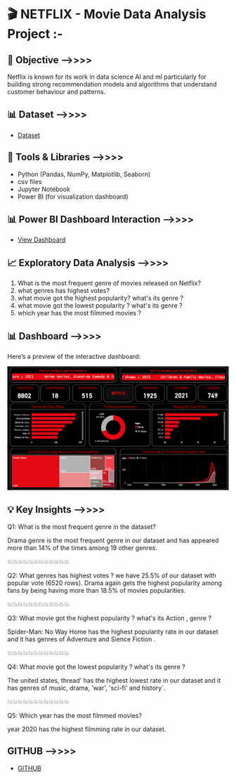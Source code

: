 # 🎬 NETFLIX - Movie Data Analysis Project  :-

## 📌 Objective  -->>>>

Netflix is known for its work in data science AI and ml particularly for building strong recommendation models and algorithms that understand customer behaviour and patterns.

## 📊 Dataset  -->>>>

- <a href="https://github.com/dimple-shah-au13/NETFLIX---Movie-Data-Analysis/blob/main/mymoviedb.csv">Dataset</a>

## 🔧 Tools & Libraries  -->>>>

- Python (Pandas, NumPy, Matplotlib, Seaborn)
- csv files
- Jupyter Notebook
- Power BI (for visualization dashboard)

## 📊 Power BI Dashboard Interaction -->>>>

- <a href="https://github.com/dimple-shah-au13/NETFLIX---Movie-Data-Analysis/blob/main/Images/Netflix-Dashboard.png">View Dashboard</a>

## 📈 Exploratory Data Analysis -->>>>

1. What is the most frequent genre of movies released on Netflix?
2. what genres has highest votes?
3. what movie got the highest popularity? what's its genre ?
4. what movie got the lowest popularity ? what's its genre ?
5. which year has the most filmmed movies ?


## 📊 Dashboard  -->>>>

Here’s a preview of the interactive dashboard:

![Dashboard Screenshot](Images/Netflix-Dashboard.png)

## 💡 Key Insights   -->>>>

Q1: What is the most frequent genre in the dataset?

Drama genre is the most frequent genre in our dataset and has appeared more than
14% of the times among 19 other genres.

💥💥💥💥💥💥💥💥💥💥💥💥

Q2: What genres has highest votes ?
 we have 25.5% of our dataset with popular vote (6520 rows). 
Drama again gets the highest popularity among fans by being having more than 18.5% of movies popularities.

💥💥💥💥💥💥💥💥💥💥💥💥

Q3: What movie got the highest popularity ? what's its Action , genre ?

Spider-Man: No Way Home has the highest popularity rate in our dataset and it has genres of Adventure and Sience Fiction .

💥💥💥💥💥💥💥💥💥💥💥💥

Q4: What movie got the lowest popularity ? what's its genre ?

The united states, thread' has the highest lowest rate in our dataset 
and it has genres of music, drama, 'war', 'sci-fi' and history`.

💥💥💥💥💥💥💥💥💥💥💥💥

Q5: Which year has the most filmmed movies?

year 2020 has the highest filmming rate in our dataset.

## GITHUB -->>>>

- <a href ="https://github.com/dimple-shah-au13/NETFLIX---Movie-Data-Analysis">GITHUB</a>

